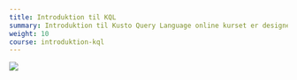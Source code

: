 ```yaml
---
title: Introduktion til KQL
summary: Introduktion til Kusto Query Language online kurset er designet til at hjælpe dig med at forstå og beherske KQL-sproget, som er en del af Microsofts Azure Data Explorer-platformen
weight: 10
course: introduktion-kql
---
```





![](/images/video.jpg)